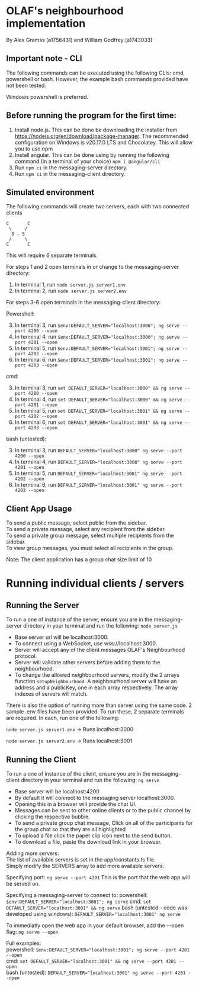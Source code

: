 # OLAF's neighbourhood implementation 
By Alex Gramss (a1756431) and William Godfrey (a1743033) 

## Important note - CLI
The following commands can be executed using the following CLIs: cmd, powershell or bash.
However, the example bash commands provided have not been tested. 

Windows powershell is preferred.

## Before running the program for the first time:

1. Install node.js. This can be done be downloading the installer from https://nodejs.org/en/download/package-manager. The recommended configuration on Windows is v20.17.0 LTS and Chocolatey. This will allow you to use npm
2. Install angular. This can be done using by running the following command (in a terminal of your choice) ```npm i @angular/cli```
3. Run ```npm ci``` in the messaging-server directory. 
4. Run ```npm ci``` in the messaging-client directory.

## Simulated environment

The following commands will create two servers, each with two connected clients
```
C       C
 \     /
  S - S
 /     \
C       C
```

This will require 6 separate terminals.

For steps 1 and 2 open terminals in or change to the messaging-server directory:

1. In terminal 1, run ```node server.js server1.env```
2. In terminal 2, run ```node server.js server2.env```

For steps 3-6 open terminals in the messaging-client directory: 

Powershell:

3. In terminal 3, run ```$env:DEFAULT_SERVER="localhost:3000"; ng serve --port 4200 --open```
4. In terminal 4, run ```$env:DEFAULT_SERVER="localhost:3000"; ng serve --port 4201 --open```
5. In terminal 5, run ```$env:DEFAULT_SERVER="localhost:3001"; ng serve --port 4202 --open```
6. In terminal 6, run ```$env:DEFAULT_SERVER="localhost:3001"; ng serve --port 4203 --open```

cmd:

3. In terminal 3, run ```set DEFAULT_SERVER="localhost:3000" && ng serve --port 4200 --open```
4. In terminal 4, run ```set DEFAULT_SERVER="localhost:3000" && ng serve --port 4201 --open```
5. In terminal 5, run ```set DEFAULT_SERVER="localhost:3001" && ng serve --port 4202 --open```
6. In terminal 6, run ```set DEFAULT_SERVER="localhost:3001" && ng serve --port 4203 --open```

bash (untested):

3. In terminal 3, run ```DEFAULT_SERVER="localhost:3000" ng serve --port 4200 --open```
4. In terminal 4, run ```DEFAULT_SERVER="localhost:3000" ng serve --port 4201 --open```
5. In terminal 5, run ```DEFAULT_SERVER="localhost:3001" ng serve --port 4202 --open```
6. In terminal 6, run ```DEFAULT_SERVER="localhost:3001" ng serve --port 4203 --open```


## Client App Usage
To send a public message, select public from the sidebar.</br>
To send a private message, select any recipient from the sidebar.</br>
To send a private group message, select multiple recipients from the sidebar.</br>
To view group messages, you must select all recipients in the group.</br>

Note: The client application has a group chat size limit of 10

# Running individual clients / servers

## Running the Server

To run a one of instance of the server, ensure you are in the messaging-server directory in your terminal and run the following:
```node server.js```
- Base server url will be localhost:3000.
- To connect using a WebSocket, use  wss://localhost:3000. 
- Server will accept any of the client messages OLAF's Neighbourhood protocol.
- Server will validate other servers before adding them to the neighbourhood.
- To change the allowed neighbourhood servers, modify the 2 arrays function ```setupNeighbourhood```. A neighbourhood server will have an address and a publicKey, one in each array respectively. The array indexes of servers will match.  

There is also the option of running more than server using the same code. 2 sample .env files have been provided.
To run these, 2 separate terminals are required. In each, run one of the following:

```node server.js server1.env``` -> Runs localhost:3000

```node server.js server2.env``` -> Runs localhost:3001

## Running the Client

To run a one of instance of the client, ensure you are in the messaging-client directory in your terminal and run the following:
```ng serve```
- Base server will be localhost:4200
- By default it will connect to the messaging server localhost:3000.
- Opening this in a browser will provide the chat UI.
- Messages can be sent to other online clients or to the public channel by clicking the respective bubble.
- To send a private group chat message, Click on all of the participants for the group chat so that they are all highlighted 
- To upload a file click the paper clip icon next to the send button.
- To download a file, paste the download link in your browser.

Adding more servers:</br>
The list of available servers is set in the app/constants.ts file.</br>
Simply modify the SERVERS array to add more available servers.

Specifying port: ```ng serve --port 4201```
This is the port that the web app will be served on.
    
Specifying a messaging-server to connect to:
powershell: ```$env:DEFAULT_SERVER="localhost:3001"; ng serve```
cmd: ```set DEFAULT_SERVER="localhost:3001" && ng serve```
bash (untested - code was developed using windows): ```DEFAULT_SERVER="localhost:3001" ng serve```

To immediatly open the web app in your default browser, add the --open flag: ```ng serve --open```

Full examples:</br>
powershell: ```$env:DEFAULT_SERVER="localhost:3001"; ng serve --port 4201 --open```</br>
cmd: ```set DEFAULT_SERVER="localhost:3001" && ng serve --port 4201 --open```</br>
bash (untested): ```DEFAULT_SERVER="localhost:3001" ng serve --port 4201 --open```</br>